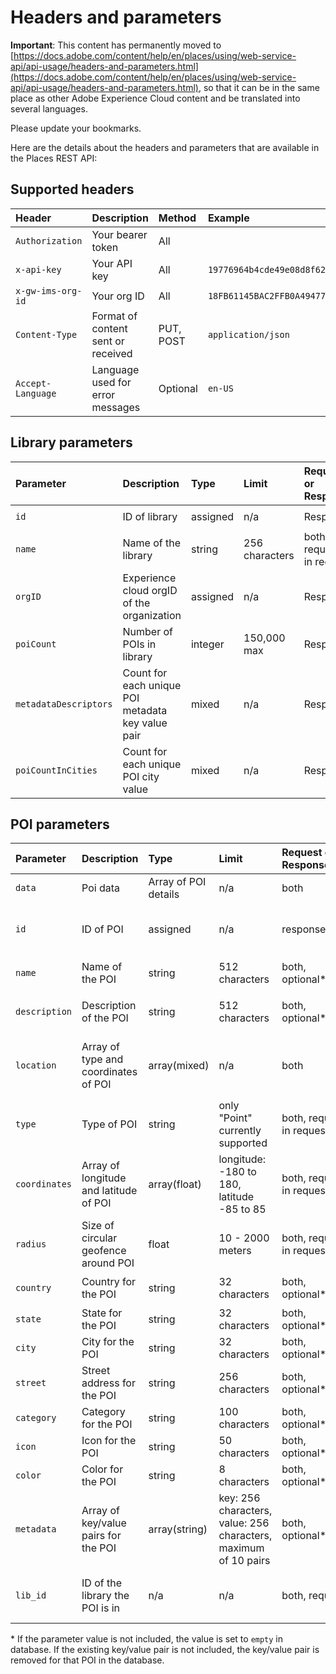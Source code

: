 # Headers and parameters

**Important**: This content has permanently moved to [https://docs.adobe.com/content/help/en/places/using/web-service-api/api-usage/headers-and-parameters.html](https://docs.adobe.com/content/help/en/places/using/web-service-api/api-usage/headers-and-parameters.html), so that it can be in the same place as other Adobe Experience Cloud content and be translated into several languages. 

Please update your bookmarks.

Here are the details about the headers and parameters that are available in the Places REST API:

## Supported headers

| Header | Description | Method | Example |
| :--- | :--- | :--- | :--- |
| `Authorization` | Your bearer token | All |  |
| `x-api-key` | Your API key | All | `19776964b4cde49e08d8f62e5824f777b` |
| `x-gw-ims-org-id` | Your org ID | All | `18FB61145BAC2FFB0A494777@AdobeOrg` |
| `Content-Type` | Format of content sent or received | PUT, POST | `application/json` |
| `Accept-Language` | Language used for error messages | Optional | `en-US` |

## Library parameters

| Parameter | Description | Type | Limit | Request or Response | Example |
| :--- | :--- | :--- | :--- | :--- | :--- |
| `id` | ID of library | assigned | n/a | Response | `"id": "b2488788-2d2a-462b-b1a2-305272777dda"` |
| `name` | Name of the library | string | 256 characters | both, required in request | `"name": "Amazing Places"` |
| `orgID` | Experience cloud orgID of the organization | assigned | n/a | Response | `"orgID": "777F20F55BACA09E0A495D8F@AdobeOrg"` |
| `poiCount` | Number of POIs in library | integer | 150,000 max | Response | `"poiCount": 25149` |
| `metadataDescriptors` | Count for each unique POI metadata key value pair | mixed | n/a | Response |  |
| `poiCountInCities` | Count for each unique POI city value | mixed | n/a | Response |  |

## POI parameters

| Parameter | Description | Type | Limit | Request or Response | Example |
| :--- | :--- | :--- | :--- | :--- | :--- |
| `data` | Poi data | Array of POI details | n/a | both |  |
| `id` | ID of POI | assigned | n/a | response | `"id": "1455462b-7f9c-4220-9f42-5bbce777a0d1"` |
| `name` | Name of the POI | string | 512 characters | both, optional\* | `"name": "My Favorite Place"` |
| `description` | Description of the POI | string | 512 characters | both, optional\* | `"description": "This is a very good place."` |
| `location` | Array of type and coordinates of POI | array\(mixed\) | n/a | both | `"location": {"type": "Point", "coordinates": [-122.201007, 37.604713]` |
| `type` | Type of POI | string | only "Point" currently supported | both, required in request | `"type": "Point"` |
| `coordinates` | Array of longitude and latitude of POI | array\(float\) | longitude: -180 to 180, latitude -85 to 85 | both, required in request | `"coordinates": [-122.201007, 37.604713]` |
| `radius` | Size of circular geofence around POI | float | 10 - 2000 meters | both, required in request | `"radius": 100` |
| `country` | Country for the POI | string | 32 characters | both, optional**\*** | `"country": "United States"` |
| `state` | State for the POI | string | 32 characters | both, optional**\*** | `"state": "California"` |
| `city` | City for the POI | string | 32 characters | both, optional**\*** | `"city": "San Jose"` |
| `street` | Street address for the POI | string | 256 characters | both, optional**\*** | `"street": "122 Woz Way"` |
| `category` | Category for the POI | string | 100 characters | both, optional**\*** | `"category": "cafe"` |
| `icon` | Icon for the POI | string | 50 characters | both, optional**\*** | `"icon": "star"` |
| `color` | Color for the POI | string | 8 characters | both, optional**\*** | `"color": "blue"` |
| `metadata` | Array of key/value pairs for the POI | array\(string\) | key: 256 characters, value: 256 characters, maximum of 10 pairs | both, optional**\*** | `"metadata": {"region": "Equator"}` |
| `lib_id` | ID of the library the POI is in | n/a | n/a | both, required | `"lib_id": "ac7a0b25-c6c2-43ba-bbc6-2b1777b80fe9"` |

\* If the parameter value is not included, the value is set to `empty` in database. If the existing key/value pair is not included, the key/value pair is removed for that POI in the database.

